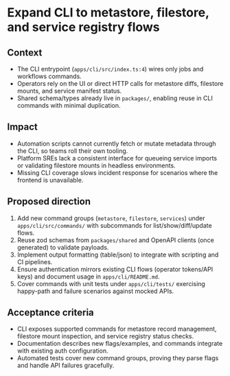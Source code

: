 # Expand CLI to metastore, filestore, and service registry flows

## Context
- The CLI entrypoint (`apps/cli/src/index.ts:4`) wires only jobs and workflows commands.
- Operators rely on the UI or direct HTTP calls for metastore diffs, filestore mounts, and service manifest status.
- Shared schema/types already live in `packages/`, enabling reuse in CLI commands with minimal duplication.

## Impact
- Automation scripts cannot currently fetch or mutate metadata through the CLI, so teams roll their own tooling.
- Platform SREs lack a consistent interface for queueing service imports or validating filestore mounts in headless environments.
- Missing CLI coverage slows incident response for scenarios where the frontend is unavailable.

## Proposed direction
1. Add new command groups (`metastore`, `filestore`, `services`) under `apps/cli/src/commands/` with subcommands for list/show/diff/update flows.
2. Reuse zod schemas from `packages/shared` and OpenAPI clients (once generated) to validate payloads.
3. Implement output formatting (table/json) to integrate with scripting and CI pipelines.
4. Ensure authentication mirrors existing CLI flows (operator tokens/API keys) and document usage in `apps/cli/README.md`.
5. Cover commands with unit tests under `apps/cli/tests/` exercising happy-path and failure scenarios against mocked APIs.

## Acceptance criteria
- CLI exposes supported commands for metastore record management, filestore mount inspection, and service registry status checks.
- Documentation describes new flags/examples, and commands integrate with existing auth configuration.
- Automated tests cover new command groups, proving they parse flags and handle API failures gracefully.
